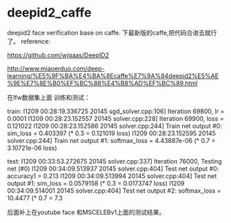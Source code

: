 # deepid2_caffe
deepid2 face verification  base on caffe.
下最新版的caffe,把代码合进去就行了。
reference:

https://github.com/wjgaas/DeepID2

http://www.miaoerduo.com/deep-learning/%E5%9F%BA%E4%BA%8Ecaffe%E7%9A%84deepid2%E5%AE%9E%E7%8E%B0%EF%BC%88%E4%B8%AD%EF%BC%89.html


在lfw数据集上面 训练和测试：

train:
I1209 00:28:19.336725 20145 sgd_solver.cpp:106] Iteration 69800, lr = 0.0001
I1209 00:28:23.152557 20145 solver.cpp:228] Iteration 69900, loss = 0.121022
I1209 00:28:23.152586 20145 solver.cpp:244]     Train net output #0: sim_loss = 0.403397 (* 0.3 = 0.121019 loss)
I1209 00:28:23.152595 20145 solver.cpp:244]     Train net output #1: softmax_loss = 4.43887e-06 (* 0.7 = 3.10721e-06 loss)

test:
I1209 00:33:53.272675 20145 solver.cpp:337] Iteration 76000, Testing net (#0)
I1209 00:34:09.513937 20145 solver.cpp:404]     Test net output #0: accuracy1 = 0.213
I1209 00:34:09.513994 20145 solver.cpp:404]     Test net output #1: sim_loss = 0.0579158 (* 0.3 = 0.0173747 loss)
I1209 00:34:09.514001 20145 solver.cpp:404]     Test net output #2: softmax_loss = 10.4477 (* 0.7 = 7.3

后面补上在youtube face 和MSCELEBv1上面的测试结果。
